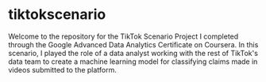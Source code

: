 # tiktokscenario

Welcome to the repository for the TikTok Scenario Project I completed through the Google Advanced Data Analytics Certificate on Coursera. In this scenario, I played the role of a data analyst working with the rest of TikTok's data team to create a machine learning model for classifying claims made in videos submitted to the platform.
